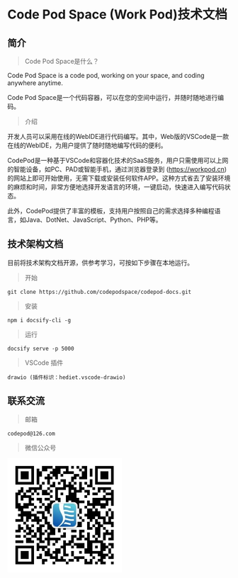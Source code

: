 # Code Pod Space (Work Pod)技术文档

## 简介

> Code Pod Space是什么？

Code Pod Space is a code pod, working on your space, and coding anywhere anytime.

Code Pod Space是一个代码容器，可以在您的空间中运行，并随时随地进行编码。

> 介绍

开发人员可以采用在线的WebIDE进行代码编写。其中，Web版的VSCode是一款在线的WebIDE，为用户提供了随时随地编写代码的便利。

CodePod是一种基于VSCode和容器化技术的SaaS服务，用户只需使用可以上网的智能设备，如PC、PAD或智能手机，通过浏览器登录到 (https://workpod.cn) 的网站上即可开始使用，无需下载或安装任何软件APP。这种方式省去了安装环境的麻烦和时间，非常方便地选择开发语言的环境，一键启动，快速进入编写代码状态。

此外，CodePod提供了丰富的模板，支持用户按照自己的需求选择多种编程语言，如Java、DotNet、JavaScript、Python、PHP等。

## 技术架构文档

目前将技术架构文档开源，供参考学习，可按如下步骤在本地运行。

> 开始

    git clone https://github.com/codepodspace/codepod-docs.git

> 安装

    npm i docsify-cli -g

> 运行

    docsify serve -p 5000

> VSCode 插件

    drawio (插件标识：hediet.vscode-drawio)

## 联系交流

> 邮箱

    codepod@126.com

> 微信公众号

![微信公众号](contact/wechat_qrcode.jpg)
